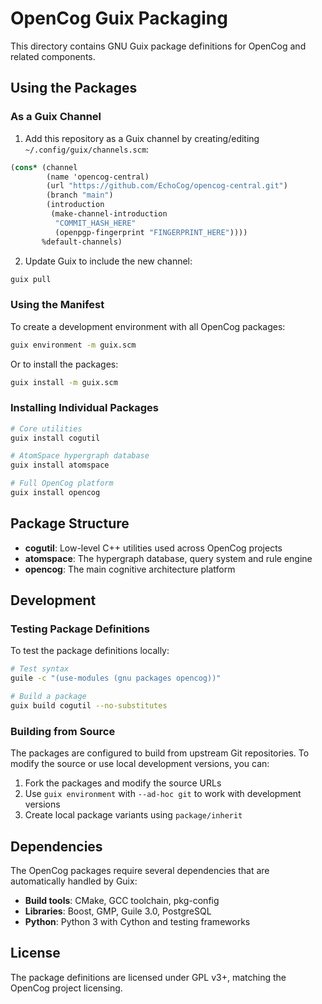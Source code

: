 # OpenCog Guix Packaging

This directory contains GNU Guix package definitions for OpenCog and related components.

## Using the Packages

### As a Guix Channel

1. Add this repository as a Guix channel by creating/editing `~/.config/guix/channels.scm`:

```scheme
(cons* (channel
        (name 'opencog-central)
        (url "https://github.com/EchoCog/opencog-central.git")
        (branch "main")
        (introduction
         (make-channel-introduction
          "COMMIT_HASH_HERE"
          (openpgp-fingerprint "FINGERPRINT_HERE"))))
       %default-channels)
```

2. Update Guix to include the new channel:

```bash
guix pull
```

### Using the Manifest

To create a development environment with all OpenCog packages:

```bash
guix environment -m guix.scm
```

Or to install the packages:

```bash
guix install -m guix.scm
```

### Installing Individual Packages

```bash
# Core utilities
guix install cogutil

# AtomSpace hypergraph database
guix install atomspace

# Full OpenCog platform
guix install opencog
```

## Package Structure

- **cogutil**: Low-level C++ utilities used across OpenCog projects
- **atomspace**: The hypergraph database, query system and rule engine
- **opencog**: The main cognitive architecture platform

## Development

### Testing Package Definitions

To test the package definitions locally:

```bash
# Test syntax
guile -c "(use-modules (gnu packages opencog))"

# Build a package
guix build cogutil --no-substitutes
```

### Building from Source

The packages are configured to build from upstream Git repositories. To modify 
the source or use local development versions, you can:

1. Fork the packages and modify the source URLs
2. Use `guix environment` with `--ad-hoc git` to work with development versions
3. Create local package variants using `package/inherit`

## Dependencies

The OpenCog packages require several dependencies that are automatically 
handled by Guix:

- **Build tools**: CMake, GCC toolchain, pkg-config
- **Libraries**: Boost, GMP, Guile 3.0, PostgreSQL
- **Python**: Python 3 with Cython and testing frameworks

## License

The package definitions are licensed under GPL v3+, matching the OpenCog
project licensing.